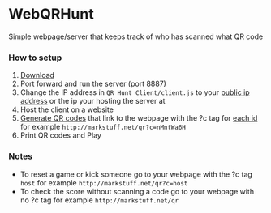# WebQRHunt
Simple webpage/server that keeps track of who has scanned what QR code

### How to setup
1. [Download](https://github.com/maolivas1/WebQRHunt/releases)
2. Port forward and run the server (port 8887)
3. Change the IP address in `QR Hunt Client/client.js` to your [public ip address](https://www.google.com/search?q=what+is+my+ip) or the ip your hosting the server at
4. Host the client on a website
5. [Generate QR codes](https://www.flowcode.com/) that link to the webpage with the ?c tag for [each id](https://github.com/maolivas1/WebQRHunt/blob/d92e37f9cd340f033c8341b9de0ed1c272e8a18e/QR%20Hunt%20Server/src/me/Mark/qr/Thingy.java#L45) for example `http://markstuff.net/qr?c=nMntWa6H`
6. Print QR codes and Play

### Notes
* To reset a game or kick someone go to your webpage with the ?c tag `host` for example `http://markstuff.net/qr?c=host`
* To check the score without scanning a code go to your webpage with no ?c tag for example `http://markstuff.net/qr`
